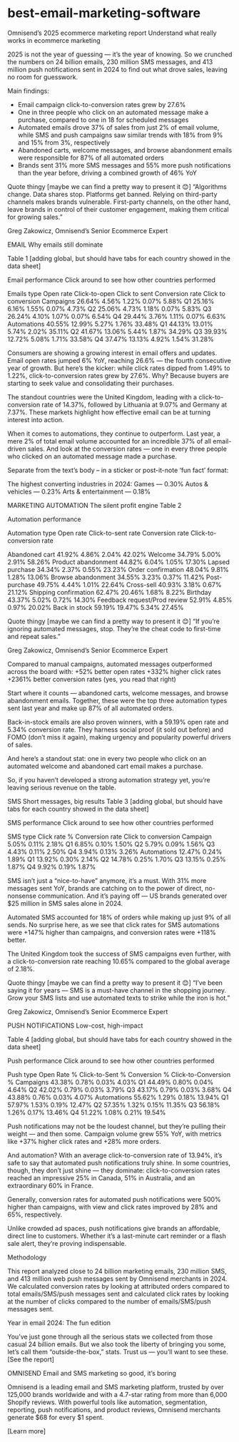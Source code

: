 # best-email-marketing-software

Omnisend’s 2025 ecommerce marketing report
Understand what really works in ecommerce marketing

2025 is not the year of guessing — it’s the year of knowing. So we crunched the numbers on 24 billion emails, 230 million SMS messages, and 413 million push notifications sent in 2024 to find out what drove sales, leaving no room for guesswork.

Main findings:
* Email campaign click-to-conversion rates grew by 27.6%
* One in three people who click on an automated message make a purchase, compared to one in 18 for scheduled messages
* Automated emails drove 37% of sales from just 2% of email volume, while SMS and push campaigns saw similar trends with 18% from 9% and 15% from 3%, respectively
* Abandoned carts, welcome messages, and browse abandonment emails were responsible for 87% of all automated orders
* Brands sent 31% more SMS messages and 55% more push notifications than the year before, driving a combined growth of 46% YoY


Quote thingy [maybe we can find a pretty way to present it 😊]
“Algorithms change. Data shares stop. Platforms get banned. Relying on third-party channels makes brands vulnerable. First-party channels, on the other hand, leave brands in control of their customer engagement, making them critical for growing sales.”

Greg Zakowicz, Omnisend’s Senior Ecommerce Expert


EMAIL
Why emails still dominate

Table 1 [adding global, but should have tabs for each country showed in the data sheet]

Email performance
Click around to see how other countries performed

Emails type
Open rate
Click-to-open
Click to sent
Conversion rate
Click to conversion
Campaigns
26.64%
4.56%
1.22%
0.07%
5.88%
Q1
25.16%
6.16%
1.55%
0.07%
4.73%
Q2
25.06%
4.73%
1.18%
0.07%
5.83%
Q3
26.24%
4.10%
1.07%
0.07%
6.54%
Q4
29.44%
3.76%
1.11%
0.07%
6.63%
Automations
40.55%
12.99%
5.27%
1.76%
33.48%
Q1
44.13%
13.01%
5.74%
2.02%
35.11%
Q2
41.67%
13.06%
5.44%
1.87%
34.29%
Q3
39.93%
12.72%
5.08%
1.71%
33.58%
Q4
37.47%
13.13%
4.92%
1.54%
31.28%



Consumers are showing a growing interest in email offers and updates. Email open rates jumped 6% YoY, reaching 26.6% — the fourth consecutive year of growth. But here’s the kicker: while click rates dipped from 1.49% to 1.22%, click-to-conversion rates grew by 27.6%. Why? Because buyers are starting to seek value and consolidating their purchases.

The standout countries were the United Kingdom, leading with a click-to-conversion rate of 14.37%, followed by Lithuania at 9.07% and Germany at 7.37%. These markets highlight how effective email can be at turning interest into action.

When it comes to automations, they continue to outperform. Last year, a mere 2% of total email volume accounted for an incredible 37% of all email-driven sales. And look at the conversion rates — one in every three people who clicked on an automated message made a purchase. 

Separate from the text’s body – in a sticker or post-it-note ‘fun fact’ format:

The highest converting industries in 2024:
Games — 0.30%
Autos & vehicles — 0.23%
Arts & entertainment — 0.18%


MARKETING AUTOMATION
The silent profit engine
Table 2

Automation performance 

Automation type
Open rate
Click-to-sent rate
Conversion rate
Click-to-conversion rate


Abandoned cart
41.92%
4.86%
2.04%
42.02%
Welcome
34.79%
5.00%
2.91%
58.26%
Product abandonment
44.82%
6.04%
1.05%
17.30%
Lapsed purchase
34.34%
2.37%
0.55%
23.23%
Order confirmation
48.04%
9.81%
1.28%
13.06%
Browse abandonment
34.55%
3.23%
0.37%
11.42%
Post-purchase
49.75%
4.44%
1.01%
22.64%
Cross-sell
40.93%
3.18%
0.67%
21.12%
Shipping confirmation
62.47%
20.46%
1.68%
8.22%
Birthday
43.37%
5.02%
0.72%
14.30%
Feedback request/Prod review
52.91%
4.85%
0.97%
20.02%
Back in stock
59.19%
19.47%
5.34%
27.45%



Quote thingy [maybe we can find a pretty way to present it 😊]
“If you’re ignoring automated messages, stop. They’re the cheat code to first-time and repeat sales.”

Greg Zakowicz, Omnisend’s Senior Ecommerce Expert


Compared to manual campaigns, automated messages outperformed across the board with:
+52% better open rates
+332% higher click rates
+2361% better conversion rates (yes, you read that right)

Start where it counts — abandoned carts, welcome messages, and browse abandonment emails. Together, these were the top three automation types sent last year and make up 87% of all automated orders.

Back-in-stock emails are also proven winners, with a 59.19% open rate and 5.34% conversion rate. They harness social proof (it sold out before) and FOMO (don’t miss it again), making urgency and popularity powerful drivers of sales.

And here’s a standout stat: one in every two people who click on an automated welcome and abandoned cart email makes a purchase. 

So, if you haven’t developed a strong automation strategy yet, you’re leaving serious revenue on the table.


SMS
Short messages, big results
Table 3 [adding global, but should have tabs for each country showed in the data sheet]

SMS performance
Click around to see how other countries performed


SMS type
Click rate %
Conversion rate
Click to conversion
Campaign
5.05%
0.11%
2.18%
Q1
6.85%
0.10%
1.50%
Q2
5.79%
0.09%
1.56%
Q3
4.43%
0.11%
2.50%
Q4
3.94%
0.13%
3.26%
Automations
12.47%
0.24%
1.89%
Q1
13.92%
0.30%
2.14%
Q2
14.78%
0.25%
1.70%
Q3
13.15%
0.25%
1.87%
Q4
9.92%
0.19%
1.87%



SMS isn’t just a “nice-to-have” anymore, it’s a must. With 31% more messages sent YoY, brands are catching on to the power of direct, no-nonsense communication. And it’s paying off — US brands generated over $25 million in SMS sales alone in 2024.

Automated SMS accounted for 18% of orders while making up just 9% of all sends. No surprise here, as we see that click rates for SMS automations were +147% higher than campaigns, and conversion rates were +118% better. 

The United Kingdom took the success of SMS campaigns even further, with a click-to-conversion rate reaching 10.65% compared to the global average of 2.18%.

Quote thingy [maybe we can find a pretty way to present it 😊]
“I’ve been saying it for years — SMS is a must-have channel in the shopping journey. Grow your SMS lists and use automated texts to strike while the iron is hot.”

Greg Zakowicz, Omnisend’s Senior Ecommerce Expert



PUSH NOTIFICATIONS
Low-cost, high-impact

Table 4 [adding global, but should have tabs for each country showed in the data sheet]

Push performance
Click around to see how other countries performed


Push type
Open Rate %
Click-to-Sent %
Conversion %
Click-to-Conversion %
Campaigns
43.38%
0.78%
0.03%
4.03%
Q1
44.49%
0.80%
0.04%
4.64%
Q2
42.02%
0.79%
0.03%
3.79%
Q3
43.17%
0.79%
0.03%
3.68%
Q4
43.88%
0.76%
0.03%
4.07%
Automations
55.62%
1.29%
0.18%
13.94%
Q1
57.97%
1.53%
0.19%
12.47%
Q2
57.35%
1.32%
0.15%
11.35%
Q3
56.18%
1.26%
0.17%
13.46%
Q4
51.22%
1.08%
0.21%
19.54%



Push notifications may not be the loudest channel, but they’re pulling their weight — and then some. Campaign volume grew 55% YoY, with metrics like +37% higher click rates and +28% more orders.

And automation? With an average click-to-conversion rate of 13.94%, it’s safe to say that automated push notifications truly shine. In some countries, though, they don’t just shine — they dominate: click-to-conversion rates reached an impressive 25% in Canada, 51% in Australia, and an extraordinary 60% in France.

Generally, conversion rates for automated push notifications were 500% higher than campaigns, with view and click rates improved by 28% and 65%, respectively. 

Unlike crowded ad spaces, push notifications give brands an affordable, direct line to customers. Whether it’s a last-minute cart reminder or a flash sale alert, they’re proving indispensable.

Methodology

This report analyzed close to 24 billion marketing emails, 230 million SMS, and 413 million web push messages sent by Omnisend merchants in 2024. We calculated conversion rates by looking at attributed orders compared to total emails/SMS/push messages sent and calculated click rates by looking at the number of clicks compared to the number of emails/SMS/push messages sent. 



Year in email 2024: The fun edition

You’ve just gone through all the serious stats we collected from those casual 24 billion emails. But we also took the liberty of bringing you some, let’s call them “outside-the-box,” stats. Trust us — you’ll want to see these.
[See the report]

OMNISEND
Email and SMS marketing so good, it’s boring

Omnisend is a leading email and SMS marketing platform, trusted by over 125,000 brands worldwide and with a 4.7-star rating from more than 6,000 Shopify reviews. With powerful tools like automation, segmentation, reporting, push notifications, and product reviews, Omnisend merchants generate $68 for every $1 spent.

[Learn more] 
